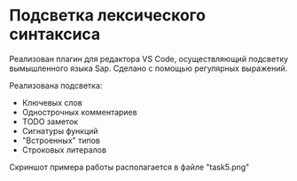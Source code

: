# Подсветка лексического синтаксиса

Реализован плагин для редактора VS Code, осуществляющий подсветку вымышленного языка Sap. Сделано с помощью регулярных выражений. 

Реализована подсветка:
* Ключевых слов
* Однострочных комментариев
* TODO заметок
* Сигнатуры функций
* "Встроенных" типов
* Строковых литералов

Скриншот примера работы располагается в файле "task5.png"